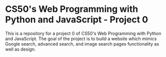 # CS50's Web Programming with Python and JavaScript - Project 0
This is a repository for a project 0 of CS50's Web Programming with Python and JavaScript. The goal of the project is to build a website which mimics Google search, advanced search, and image search pages functionality as well as design.
